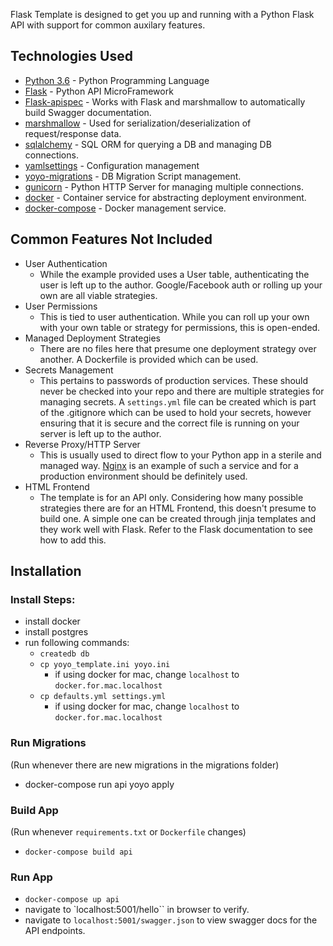 Flask Template is designed to get you up and running with a Python Flask API with support for common auxilary features.

## Technologies Used
* [Python 3.6](https://docs.python.org/3/) - Python Programming Language
* [Flask](https://github.com/pallets/flask) - Python API MicroFramework
* [Flask-apispec](https://github.com/jmcarp/flask-apispec) - Works with Flask and marshmallow to automatically build Swagger documentation.
* [marshmallow](https://github.com/marshmallow-code/marshmallow) - Used for serialization/deserialization of request/response data.
* [sqlalchemy](https://github.com/zzzeek/sqlalchemy) - SQL ORM for querying a DB and managing DB connections.
* [yamlsettings](https://github.com/KyleJamesWalker/yamlsettings) - Configuration management 
* [yoyo-migrations](https://pypi.python.org/pypi/yoyo-migrations) - DB Migration Script management.
* [gunicorn](https://github.com/benoitc/gunicorn) - Python HTTP Server for managing multiple connections.
* [docker](https://docs.docker.com/) - Container service for abstracting deployment environment.
* [docker-compose](https://docs.docker.com/compose/) - Docker management service.

## Common Features Not Included
* User Authentication
  * While the example provided uses a User table, authenticating the user is left up to the author. Google/Facebook auth or rolling up your own are all viable strategies.
* User Permissions
  * This is tied to user authentication. While you can roll up your own with your own table or strategy for permissions, this is open-ended.
* Managed Deployment Strategies
  * There are no files here that presume one deployment strategy over another. A Dockerfile is provided which can be used.
* Secrets Management
  * This pertains to passwords of production services. These should never be checked into your repo and there are multiple strategies for managing secrets. A `settings.yml` file can be created which is part of the .gitignore which can be used to hold your secrets, however ensuring that it is secure and the correct file is running on your server is left up to the author.
* Reverse Proxy/HTTP Server
  * This is usually used to direct flow to your Python app in a sterile and managed way. [Nginx](https://nginx.org/en/docs/) is an example of such a service and for a production environment should be definitely used.
* HTML Frontend
  * The template is for an API only. Considering how many possible strategies there are for an HTML Frontend, this doesn't presume to build one. A simple one can be created through jinja templates and they work well with Flask. Refer to the Flask documentation to see how to add this.

## Installation
### Install Steps:
* install docker
* install postgres
* run following commands:
  * `createdb db`
  * `cp yoyo_template.ini yoyo.ini`
    * if using docker for mac, change `localhost` to `docker.for.mac.localhost`
  * `cp defaults.yml settings.yml`
    * if using docker for mac, change `localhost` to `docker.for.mac.localhost`

### Run Migrations
(Run whenever there are new migrations in the migrations folder)
* docker-compose run api yoyo apply

### Build App
(Run whenever `requirements.txt` or `Dockerfile` changes)
* `docker-compose build api`

### Run App
* `docker-compose up api`
* navigate to `localhost:5001/hello`` in browser to verify.
* navigate to `localhost:5001/swagger.json` to view swagger docs for the API endpoints.
